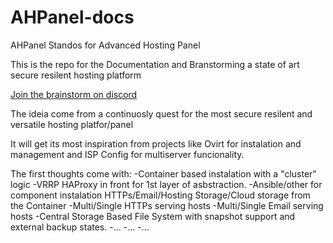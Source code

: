 # AHPanel-docs

AHPanel Standos for Advanced Hosting Panel

This is the repo for the Documentation and Branstorming a state of art secure resilent hosting platform

[Join the brainstorm on discord](https://discord.gg/rrCZmBbz)

The ideia come from a continuosly quest for the most secure resilent and versatile hosting platfor/panel

It will get its most inspiration from projects like Ovirt for instalation and management and ISP Config for multiserver funcionality.

The first thoughts come with:
-Container based instalation with a "cluster" logic
-VRRP HAProxy in front for 1st layer of asbstraction.
-Ansible/other for component instalation HTTPs/Email/Hosting Storage/Cloud storage from the Container
-Multi/Single HTTPs serving hosts
-Multi/Single Email serving hosts
-Central Storage Based File System with snapshot support and external backup states.
-...
-...
-...


 

